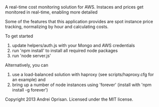 A real-time cost monitoring solution for AWS. Instaces and prices get monitored in real-time, enabling more detailed 

Some of the features that this application provides are spot instance price tracking, normalizing by hour and calculating costs.

To get started
1. update helpers/auth.js with your Mongo and AWS credentials
2. run 'npm install' to install all required node packages
3. run 'node server.js'

Alternatively, you can 
1. use a load-balanced solution with haproxy (see scripts/haproxy.cfg for an example) and 
2. bring up a number of node instances using 'forever' (install with 'npm install -g forever')

Copyright 2013 Andrei Oprisan. Licensed under the MIT license.